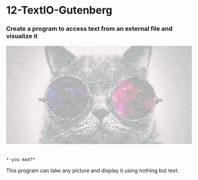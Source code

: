 # 12-TextIO-Gutenberg

### Create a program to access text from an external file and visualize it

 ![This Cat Means Business](catText.png)

                                                                                                                        *-you mad?*

This program can take any picture and display it using nothing but text.

